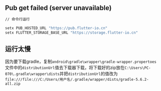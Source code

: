 ## Pub get failed (server unavailable)

```bash
// 命令行运行

setx PUB_HOSTED_URL "https://pub.flutter-io.cn"
setx FLUTTER_STORAGE_BASE_URL "https://storage.flutter-io.cn"
```

## 运行太慢

因为要下载gradle，复制`android\gradle\wrapper\gradle-wrapper.propertoes`文件中的`distributionUrl`值去下载器下载，将下载好的zip放在`C:\Users\PC-070\.gradle\wrapper\dists`并把`distributionUrl`的值改为`file:///file:///C:/Users/用户名/.gradle/wrapper/dists/gradle-5.6.2-all.zip`
